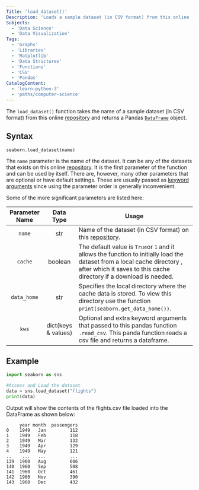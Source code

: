 ```yaml
---
Title: 'load_dataset()'
Description: 'Loads a sample dataset (in CSV format) from this online [repository](https://github.com/mwaskom/seaborn-data).'
Subjects:
  - 'Data Science'
  - 'Data Visualization'
Tags:
  - 'Graphs'
  - 'Libraries'
  - 'Matplotlib'
  - 'Data Structures'
  - 'Functions'
  - 'CSV'
  - 'Pandas'
CatalogContent:
  - 'learn-python-3'
  - 'paths/computer-science'
---
```


The `load_dataset()` function takes the name of a sample dataset (in CSV format) from this online [repository](https://github.com/mwaskom/seaborn-data) and returns a Pandas [`DataFrame`](https://www.codecademy.com/resources/docs/pandas/dataframe) object.

## Syntax

```pseudo
seaborn.load_dataset(name)
```

The `name` parameter is the name of the dataset. It can be any of the datasets that exists on this online [repository](https://github.com/mwaskom/seaborn-data). It is the first parameter of the function and can be used by itself. There are, however, many other parameters that are optional or have default settings. These are usually passed as [keyword arguments](https://www.codecademy.com/resources/docs/python/functions/arguments-parameters) since using the parameter order is generally inconvenient.

Some of the more significant parameters are listed here:

|    Parameter Name    |         Data Type          | Usage                                                                                                                                        |
| :------------------: | :------------------------: | -------------------------------------------------------------------------------------------------------------------------------------------- |
|       `name`         |            str             | Name of the dataset (in CSV format) on this [repository](https://github.com/mwaskom/seaborn-data).                                                                                                              |
|        `cache`       |            boolean         | The default value is `True`or `1` and it allows the function to initially load the dataset from a local cache directory , after which it saves to this cache directory if a download is needed. |                                                 |
|     `data_home`      |            str             | Specifies the local directory where the cache data is stored. To view this directory use the function `print(seaborn.get_data_home())`.        |                                                                                                                             |
|       `kws`          |   dict(keys & values)      | Optional and extra keyword arguments that passed to this pandas function `.read_csv`. This panda function reads a csv file and returns a dataframe. |                                                                                     |

## Example

```py
import seaborn as sns

#Access and Load the dataset
data = sns.load_dataset("flights")
print(data)
```

Output will show the contents of the flights.csv file loaded into the DataFrame as shown below:

```shell
     year month  passengers
0    1949   Jan         112
1    1949   Feb         118
2    1949   Mar         132
3    1949   Apr         129
4    1949   May         121
..    ...   ...         ...
139  1960   Aug         606
140  1960   Sep         508
141  1960   Oct         461
142  1960   Nov         390
143  1960   Dec         432
```
